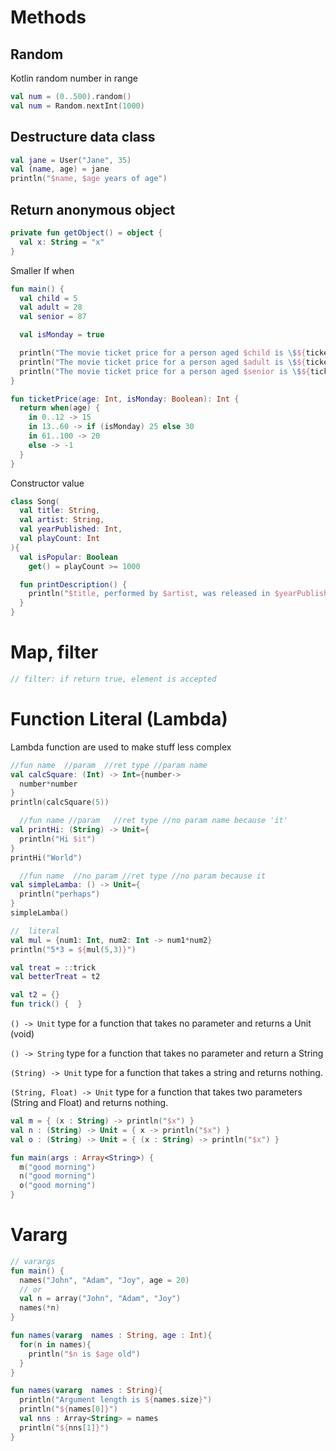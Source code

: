 # Methods

## Random

Kotlin random number in range

```kotlin
val num = (0..500).random()
val num = Random.nextInt(1000)
```

## Destructure data class

```kotlin
val jane = User("Jane", 35)
val (name, age) = jane
println("$name, $age years of age")
```

## Return anonymous object

```kotlin
private fun getObject() = object {
  val x: String = "x"
}
```

Smaller If when

```kotlin
fun main() {
  val child = 5
  val adult = 28
  val senior = 87

  val isMonday = true

  println("The movie ticket price for a person aged $child is \$${ticketPrice(child, isMonday)}.")
  println("The movie ticket price for a person aged $adult is \$${ticketPrice(adult, isMonday)}.")
  println("The movie ticket price for a person aged $senior is \$${ticketPrice(senior, isMonday)}.")
}

fun ticketPrice(age: Int, isMonday: Boolean): Int {
  return when(age) {
    in 0..12 -> 15
    in 13..60 -> if (isMonday) 25 else 30
    in 61..100 -> 20
    else -> -1
  }
}
```

Constructor value

```kotlin
class Song(
  val title: String,
  val artist: String,
  val yearPublished: Int,
  val playCount: Int
){
  val isPopular: Boolean
    get() = playCount >= 1000

  fun printDescription() {
    println("$title, performed by $artist, was released in $yearPublished.")
  }
}
```

# Map, filter

```kotlin
// filter: if return true, element is accepted
```

# Function Literal (Lambda)

Lambda function are used to make stuff less complex

```kotlin
//fun name  //param  //ret type //param name
val calcSquare: (Int) -> Int={number->
  number*number
}
println(calcSquare(5))

  //fun name //param   //ret type //no param name because 'it'
val printHi: (String) -> Unit={
  println("Hi $it")
}
printHi("World")

  //fun name  //no param //ret type //no param because it
val simpleLamba: () -> Unit={
  println("perhaps")
}
simpleLamba()

//  literal
val mul = {num1: Int, num2: Int -> num1*num2}
println("5*3 = ${mul(5,3)}")

val treat = ::trick
val betterTreat = t2

val t2 = {}
fun trick() {  }
```

`() -> Unit`
type for a function that takes no parameter and returns a Unit (void)

`() -> String`
type for a function that takes no parameter and return a String

`(String) -> Unit`
type for a function that takes a string and returns nothing.

`(String, Float) -> Unit` type for a function that takes two parameters (String and Float) and returns nothing.

```kotlin
val m = { (x : String) -> println("$x") }
val n : (String) -> Unit = { x -> println("$x") }
val o : (String) -> Unit = { (x : String) -> println("$x") }

fun main(args : Array<String>) {
  m("good morning")
  n("good morning")
  o("good morning")
}
```

# Vararg

```kotlin
// varargs
fun main() {
  names("John", "Adam", "Joy", age = 20)
  // or
  val n = array("John", "Adam", "Joy")
  names(*n)
}

fun names(vararg  names : String, age : Int){
  for(n in names){
    println("$n is $age old")
  }
}

fun names(vararg  names : String){
  println("Argument length is ${names.size}")
  println("${names[0]}")
  val nns : Array<String> = names
  println("${nns[1]}")
}
```
